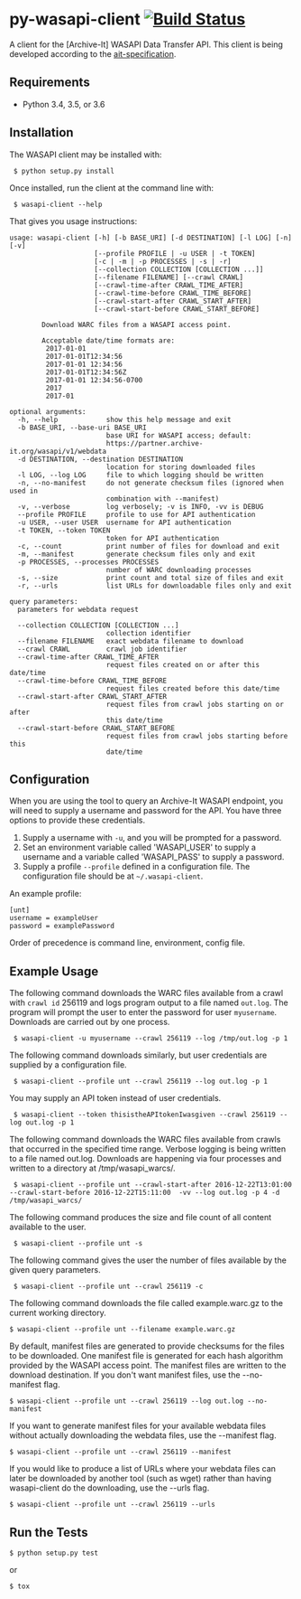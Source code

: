# py-wasapi-client [![Build Status](https://travis-ci.org/unt-libraries/py-wasapi-client.svg)](https://travis-ci.org/unt-libraries/py-wasapi-client)
A client for the [Archive-It] WASAPI Data Transfer API. This client
is being developed according to the [ait-specification](https://github.com/WASAPI-Community/data-transfer-apis/tree/master/ait-specification).

## Requirements

* Python 3.4, 3.5, or 3.6

## Installation

The WASAPI client may be installed with:

```
 $ python setup.py install
```

Once installed, run the client at the command line with:

```
 $ wasapi-client --help
```

That gives you usage instructions:

```
usage: wasapi-client [-h] [-b BASE_URI] [-d DESTINATION] [-l LOG] [-n] [-v]
                     [--profile PROFILE | -u USER | -t TOKEN]
                     [-c | -m | -p PROCESSES | -s | -r]
                     [--collection COLLECTION [COLLECTION ...]]
                     [--filename FILENAME] [--crawl CRAWL]
                     [--crawl-time-after CRAWL_TIME_AFTER]
                     [--crawl-time-before CRAWL_TIME_BEFORE]
                     [--crawl-start-after CRAWL_START_AFTER]
                     [--crawl-start-before CRAWL_START_BEFORE]

        Download WARC files from a WASAPI access point.

        Acceptable date/time formats are:
         2017-01-01
         2017-01-01T12:34:56
         2017-01-01 12:34:56
         2017-01-01T12:34:56Z
         2017-01-01 12:34:56-0700
         2017
         2017-01

optional arguments:
  -h, --help            show this help message and exit
  -b BASE_URI, --base-uri BASE_URI
                        base URI for WASAPI access; default:
                        https://partner.archive-it.org/wasapi/v1/webdata
  -d DESTINATION, --destination DESTINATION
                        location for storing downloaded files
  -l LOG, --log LOG     file to which logging should be written
  -n, --no-manifest     do not generate checksum files (ignored when used in
                        combination with --manifest)
  -v, --verbose         log verbosely; -v is INFO, -vv is DEBUG
  --profile PROFILE     profile to use for API authentication
  -u USER, --user USER  username for API authentication
  -t TOKEN, --token TOKEN
                        token for API authentication
  -c, --count           print number of files for download and exit
  -m, --manifest        generate checksum files only and exit
  -p PROCESSES, --processes PROCESSES
                        number of WARC downloading processes
  -s, --size            print count and total size of files and exit
  -r, --urls            list URLs for downloadable files only and exit

query parameters:
  parameters for webdata request

  --collection COLLECTION [COLLECTION ...]
                        collection identifier
  --filename FILENAME   exact webdata filename to download
  --crawl CRAWL         crawl job identifier
  --crawl-time-after CRAWL_TIME_AFTER
                        request files created on or after this date/time
  --crawl-time-before CRAWL_TIME_BEFORE
                        request files created before this date/time
  --crawl-start-after CRAWL_START_AFTER
                        request files from crawl jobs starting on or after
                        this date/time
  --crawl-start-before CRAWL_START_BEFORE
                        request files from crawl jobs starting before this
                        date/time
```

## Configuration

When you are using the tool to query an Archive-It WASAPI endpoint,
you will need to supply a username and password for the API. You have
three options to provide these credentials.

1. Supply a username with `-u`, and you will be prompted for a password.
2. Set an environment variable called 'WASAPI_USER' to supply a username
and a variable called 'WASAPI_PASS' to supply a password.
3. Supply a profile `--profile` defined in a configuration
file. The configuration file should be at `~/.wasapi-client`.

An example profile:

```
[unt]
username = exampleUser
password = examplePassword
```

Order of precedence is command line, environment, config file.

## Example Usage

The following command downloads the WARC files available from a crawl
with `crawl id` 256119 and logs program output to a file named
`out.log`. The program will prompt the user to enter the password for
user `myusername`. Downloads are carried out by one process.

```
 $ wasapi-client -u myusername --crawl 256119 --log /tmp/out.log -p 1
```

The following command downloads similarly, but user credentials are
supplied by a configuration file.

```
 $ wasapi-client --profile unt --crawl 256119 --log out.log -p 1
```

You may supply an API token instead of user credentials.

```
 $ wasapi-client --token thisistheAPItokenIwasgiven --crawl 256119 --log out.log -p 1
```

The following command downloads the WARC files available from crawls
that occurred in the specified time range. Verbose logging is being
written to a file named out.log. Downloads are happening via four
processes and written to a directory at /tmp/wasapi_warcs/.

```
 $ wasapi-client --profile unt --crawl-start-after 2016-12-22T13:01:00 --crawl-start-before 2016-12-22T15:11:00  -vv --log out.log -p 4 -d /tmp/wasapi_warcs/

```

The following command produces the size and file count of all content
available to the user.

```
 $ wasapi-client --profile unt -s 
```

The following command gives the user the number of files available by
the given query parameters.

```
 $ wasapi-client --profile unt --crawl 256119 -c 
```

The following command downloads the file called example.warc.gz to
the current working directory.

```
$ wasapi-client --profile unt --filename example.warc.gz
```

By default, manifest files are generated to provide checksums for the
files to be downloaded. One manifest file is generated for each hash algorithm
provided by the WASAPI access point. The manifest files are written to the
download destination. If you don't want manifest files, use the --no-manifest
flag.

```
$ wasapi-client --profile unt --crawl 256119 --log out.log --no-manifest
```

If you want to generate manifest files for your available webdata files
without actually downloading the webdata files, use the --manifest flag.

```
$ wasapi-client --profile unt --crawl 256119 --manifest
```

If you would like to produce a list of URLs where your webdata files can
later be downloaded by another tool (such as wget) rather than having
wasapi-client do the downloading, use the --urls flag.

```
$ wasapi-client --profile unt --crawl 256119 --urls
```

## Run the Tests

```
$ python setup.py test
```

or

```
$ tox
```
